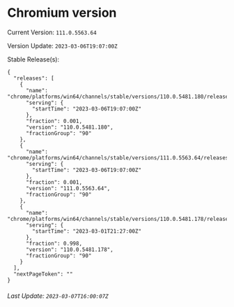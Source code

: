 # Chromium version

Current Version: `111.0.5563.64`

Version Update: `2023-03-06T19:07:00Z`

Stable Release(s):
```
{
  "releases": [
    {
      "name": "chrome/platforms/win64/channels/stable/versions/110.0.5481.180/releases/1678129620",
      "serving": {
        "startTime": "2023-03-06T19:07:00Z"
      },
      "fraction": 0.001,
      "version": "110.0.5481.180",
      "fractionGroup": "90"
    },
    {
      "name": "chrome/platforms/win64/channels/stable/versions/111.0.5563.64/releases/1678129620",
      "serving": {
        "startTime": "2023-03-06T19:07:00Z"
      },
      "fraction": 0.001,
      "version": "111.0.5563.64",
      "fractionGroup": "90"
    },
    {
      "name": "chrome/platforms/win64/channels/stable/versions/110.0.5481.178/releases/1677706020",
      "serving": {
        "startTime": "2023-03-01T21:27:00Z"
      },
      "fraction": 0.998,
      "version": "110.0.5481.178",
      "fractionGroup": "90"
    }
  ],
  "nextPageToken": ""
}
```

###### Last Update: `2023-03-07T16:00:07Z`
        